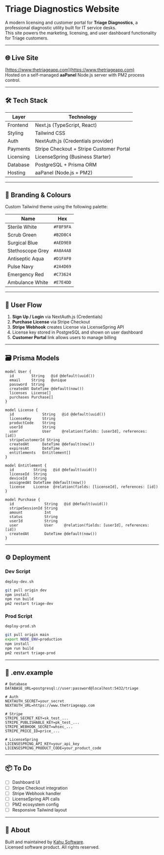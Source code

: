 
# Triage Diagnostics Website

A modern licensing and customer portal for **Triage Diagnostics**, a professional diagnostic utility built for IT service desks.  
This site powers the marketing, licensing, and user dashboard functionality for Triage customers.

---

## 🌐 Live Site

[https://www.thetriageapp.com](https://www.thetriageapp.com)  
Hosted on a self-managed **aaPanel** Node.js server with PM2 process control.

---

## 🛠️ Tech Stack

| Layer              | Technology                              |
|-------------------|------------------------------------------|
| Frontend           | Next.js (TypeScript, React)              |
| Styling            | Tailwind CSS                            |
| Auth               | NextAuth.js (Credentials provider)      |
| Payments           | Stripe Checkout + Stripe Customer Portal|
| Licensing          | LicenseSpring (Business Starter)        |
| Database           | PostgreSQL + Prisma ORM                 |
| Hosting            | aaPanel (Node.js + PM2)                 |

---

## 🎨 Branding & Colours

Custom Tailwind theme using the following palette:

| Name              | Hex       |
|-------------------|-----------|
| Sterile White     | `#F8F9FA` |
| Scrub Green       | `#B2D8C4` |
| Surgical Blue     | `#AED9E0` |
| Stethoscope Grey  | `#A0A4A8` |
| Antiseptic Aqua   | `#D1FAF0` |
| Pulse Navy        | `#2A4D69` |
| Emergency Red     | `#C73624` |
| Ambulance White   | `#E7E4DD` |

---

## 🔐 User Flow

1. **Sign Up / Login** via NextAuth.js (Credentials)
2. **Purchase License** via Stripe Checkout
3. **Stripe Webhook** creates License via LicenseSpring API
4. License key stored in PostgreSQL and shown on user dashboard
5. **Customer Portal** link allows users to manage billing

---

## 🗃️ Prisma Models

```
model User {
  id        String   @id @default(uuid())
  email     String   @unique
  password  String
  createdAt DateTime @default(now())
  licenses  License[]
  purchases Purchase[]
}

model License {
  id             String   @id @default(uuid())
  licenseKey     String
  productCode    String
  userId         String
  user           User     @relation(fields: [userId], references: [id])
  stripeCustomerId String
  createdAt      DateTime @default(now())
  expiresAt      DateTime
  entitlements   Entitlement[]
}

model Entitlement {
  id         String   @id @default(uuid())
  licenseId  String
  deviceId   String
  assignedAt DateTime @default(now())
  license    License  @relation(fields: [licenseId], references: [id])
}

model Purchase {
  id              String   @id @default(uuid())
  stripeSessionId String
  amount          Int
  status          String
  userId          String
  user            User     @relation(fields: [userId], references: [id])
  createdAt       DateTime @default(now())
}
```

---

## ⚙️ Deployment

### Dev Script
`deploy-dev.sh`
```bash
git pull origin dev
npm install
npm run build
pm2 restart triage-dev
```

### Prod Script
`deploy-prod.sh`
```bash
git pull origin main
export NODE_ENV=production
npm install
npm run build
pm2 restart triage-prod
```

---

## 📁 .env.example

```
# Database
DATABASE_URL=postgresql://user:password@localhost:5432/triage

# Auth
NEXTAUTH_SECRET=your_secret
NEXTAUTH_URL=https://www.thetriageapp.com

# Stripe
STRIPE_SECRET_KEY=sk_test_...
STRIPE_PUBLISHABLE_KEY=pk_test_...
STRIPE_WEBHOOK_SECRET=whsec_...
STRIPE_PRICE_ID=price_...

# LicenseSpring
LICENSESPRING_API_KEY=your_api_key
LICENSESPRING_PRODUCT_CODE=your_product_code
```

---

## 📦 To Do

- [ ] Dashboard UI
- [ ] Stripe Checkout integration
- [ ] Stripe Webhook handler
- [ ] LicenseSpring API calls
- [ ] PM2 ecosystem config
- [ ] Responsive Tailwind layout

---

## 🧠 About

Built and maintained by [Kahu Software](https://github.com/simonfalconer1979).  
Licensed software product. All rights reserved.

